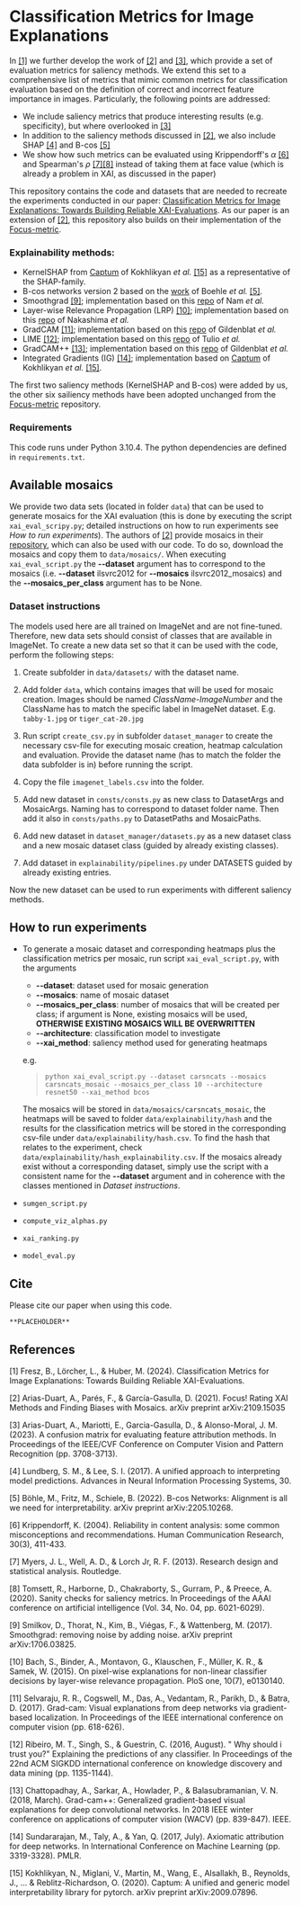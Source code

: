 # Classification Metrics for Image Explanations

In [[1]](#1) we further develop the work of [[2]](#2) and [[3]](#3), which provide a set of evaluation metrics for saliency methods. We extend this set to a comprehensive list of metrics that mimic common metrics for classification evaluation based on the definition of correct and incorrect feature importance in images. Particularly, the following points are addressed:

- We include saliency metrics that produce interesting results (e.g. specificity), but where overlooked in [[3]](#3)
- In addition to the saliency methods discussed in [[2]](#2), we also include SHAP [[4]](#4) and B-cos [[5]](#5)
- We show how such metrics can be evaluated using Krippendorff's $\alpha$ [[6]](#6) and Spearman's $\rho$ [[7]](#7)[[8]](#8) instead of taking them at face value (which is already a problem in XAI, as discussed in the paper)

This repository contains the code and datasets that are needed to recreate the experiments conducted in our paper: [Classification Metrics for Image Explanations: Towards Building Reliable XAI-Evaluations](LINK). As our paper is an extension of [[2]](#2), this repository also builds on their implementation of the [Focus-metric](https://github.com/HPAI-BSC/Focus-Metric).

### Explainability methods: 

- KernelSHAP from [Captum](https://captum.ai/api/kernel_shap.html) of Kokhlikyan *et al.* [[15]](#15) as a representative of the SHAP-family.
- B-cos networks version 2 based on the [work](https://github.com/B-cos/B-cos-v2) of Boehle *et al.* [[5]](#5).
- Smoothgrad [[9]](#9); implementation based on this [repo](https://github.com/wjNam/Relative_Attributing_Propagation) of Nam *et al.* 
- Layer-wise Relevance Propagation (LRP) [[10]](#10); implementation based on this [repo](https://github.com/kazuto1011/grad-cam-pytorch) of Nakashima *et al.*
- GradCAM [[11]](#11); implementation based on this [repo](https://github.com/jacobgil/pytorch-grad-cam)
of Gildenblat *et al.*
- LIME [[12]](#12); implementation based on this [repo](https://github.com/marcotcr/lime) of Tulio *et al.*
- GradCAM++ [[13]](#13); implementation based on this [repo](https://github.com/jacobgil/pytorch-grad-cam) of Gildenblat *et al.*
- Integrated Gradients (IG) [[14]](#14); implementation based on [Captum](https://github.com/pytorch/captum) of Kokhlikyan *et al.* [[15]](#15).


The first two saliency methods (KernelSHAP and B-cos) were added by us, the other six sailiency methods have been adopted unchanged from the [Focus-metric](https://github.com/HPAI-BSC/Focus-Metric) repository.


### Requirements

This code runs under Python 3.10.4. The python dependencies are defined in `requirements.txt`. 


## Available mosaics

We provide two data sets (located in folder `data`) that can be used to generate mosaics for the XAI evaluation (this is done by executing the script `xai_eval_scripy.py`; detailed instructions on how to run experiments see *How to run experiments*). The authors of [[2]](#2) provide mosaics in their [repository](https://github.com/HPAI-BSC/Focus-Metric#requirements), which can also be used with our code. To do so, download the mosaics and copy them to `data/mosaics/`. When executing `xai_eval_script.py` the **--dataset** argument has to correspond to the mosaics (i.e. **--dataset** ilsvrc2012 for **--mosaics** ilsvrc2012_mosaics) and the **--mosaics_per_class** argument has to be None.

### Dataset instructions

The models used here are all trained on ImageNet and are not fine-tuned. Therefore, new data sets should consist of classes that are available in ImageNet. To create a new data set so that it can be used with the code, perform the following steps:

1. 	Create subfolder in `data/datasets/` with the dataset name.

2. 	Add folder `data`, which contains images that will be used for mosaic creation. 
	Images should be named *ClassName-ImageNumber* and the ClassName has to match the specific label in 
	ImageNet dataset. E.g. `tabby-1.jpg` or `tiger_cat-20.jpg`

3.	Run script `create_csv.py` in subfolder `dataset_manager` to create the necessary csv-file for executing mosaic creation, heatmap calculation
	and evaluation. Provide the dataset name (has to match the folder the data subfolder is in) before running the script.

4. 	Copy the file `imagenet_labels.csv` into the folder.

5. 	Add new dataset in `consts/consts.py` as new class to DatasetArgs and MosaicArgs. Naming has to correspond to dataset folder name.
	Then add it also in `consts/paths.py` to DatasetPaths and MosaicPaths.

6.	Add new dataset in `dataset_manager/datasets.py` as a new dataset class and a new mosaic dataset class (guided by already existing classes).

7. 	Add dataset in `explainability/pipelines.py` under DATASETS guided by already existing entries.

Now the new dataset can be used to run experiments with different saliency methods.

## How to run experiments

- To generate a mosaic dataset and corresponding heatmaps plus the classification metrics per mosaic, run script `xai_eval_script.py`, with the arguments
  - **--dataset**: dataset used for mosaic generation
  - **--mosaics**: name of mosaic dataset
  - **--mosaics_per_class**: number of mosaics that will be created per class; if argument is None, existing mosaics will be used, **OTHERWISE EXISTING MOSAICS WILL BE OVERWRITTEN**
  - **--architecture**: classification model to investigate
  - **--xai_method**: saliency method used for generating heatmaps

  e.g. 

  > `python xai_eval_script.py --dataset carsncats --mosaics carsncats_mosaic --mosaics_per_class 10 --architecture resnet50 --xai_method bcos`

  The mosaics will be stored in `data/mosaics/carsncats_mosaic`, the heatmaps will be saved to folder `data/explainability/hash` and the results for the classification metrics will be stored in the corresponding csv-file under `data/explainability/hash.csv`. To find the hash that relates to the experiment, check `data/explainability/hash_explainability.csv`. If the mosaics already exist without a corresponding dataset, simply use the script with a consistent name for the **--dataset** argument and in coherence with the classes mentioned in *Dataset instructions*.

- `sumgen_script.py`
- `compute_viz_alphas.py`
- `xai_ranking.py`
- `model_eval.py`

## Cite
Please cite our paper when using this code. 
```
**PLACEHOLDER**
```



## References
<a id="1">[1]</a>
Fresz, B., Lörcher, L., & Huber, M. (2024). Classification Metrics for Image Explanations: Towards Building Reliable XAI-Evaluations.

<a id="2">[2]</a>
Arias-Duart, A., Parés, F., & García-Gasulla, D. (2021). Focus! Rating XAI Methods and Finding Biases with Mosaics. arXiv preprint arXiv:2109.15035

<a id="3">[3]</a>
Arias-Duart, A., Mariotti, E., Garcia-Gasulla, D., & Alonso-Moral, J. M. (2023). A confusion matrix for evaluating feature attribution methods. In Proceedings of the IEEE/CVF Conference on Computer Vision and Pattern Recognition (pp. 3708-3713).

<a id="4">[4]</a>
Lundberg, S. M., & Lee, S. I. (2017). A unified approach to interpreting model predictions. Advances in Neural Information Processing Systems, 30.

<a id="5">[5]</a>
Böhle, M., Fritz, M., Schiele, B. (2022).
B-cos Networks: Alignment is all we need for interpretability. arXiv preprint arXiv:2205.10268.

<a id="6">[6]</a>
Krippendorff, K. (2004). Reliability in content analysis: some common misconceptions and recommendations. Human Communication Research, 30(3), 411-433.

<a id="7">[7]</a>
Myers, J. L., Well, A. D., & Lorch Jr, R. F. (2013). Research design and statistical analysis. Routledge.

<a id="8">[8]</a>
Tomsett, R., Harborne, D., Chakraborty, S., Gurram, P., & Preece, A. (2020). Sanity checks for saliency metrics. In Proceedings of the AAAI conference on artificial intelligence (Vol. 34, No. 04, pp. 6021-6029).

<a id="9">[9]</a>
Smilkov, D., Thorat, N., Kim, B., Viégas, F., & Wattenberg, M. (2017). 
Smoothgrad: removing noise by adding noise. arXiv preprint arXiv:1706.03825.

<a id="10">[10]</a>
Bach, S., Binder, A., Montavon, G., Klauschen, F., Müller, K. R., & Samek,
W. (2015). On pixel-wise explanations for non-linear classifier decisions
by layer-wise relevance propagation. PloS one, 10(7), e0130140.

<a id="11">[11]</a>
Selvaraju, R. R., Cogswell, M., Das, A., Vedantam, R., Parikh, D., & Batra,
D. (2017). Grad-cam: Visual explanations from deep networks via gradient-based
localization. In Proceedings of the IEEE international conference on computer
vision (pp. 618-626).

<a id="12">[12]</a>
Ribeiro, M. T., Singh, S., & Guestrin, C. (2016, August). " Why should i trust you?" Explaining the predictions of any classifier. In Proceedings of the 22nd ACM SIGKDD international conference on knowledge discovery and data mining (pp. 1135-1144).

<a id="13">[13]</a>
Chattopadhay, A., Sarkar, A., Howlader, P., & Balasubramanian, V. N. (2018, March). Grad-cam++: Generalized gradient-based visual explanations for deep convolutional networks. In 2018 IEEE winter conference on applications of computer vision (WACV) (pp. 839-847). IEEE.

<a id="14">[14]</a>
Sundararajan, M., Taly, A., & Yan, Q. (2017, July).
Axiomatic attribution for deep networks. In International Conference on Machine Learning (pp. 3319-3328). PMLR.

<a id="15">[15]</a>
Kokhlikyan, N., Miglani, V., Martin, M., Wang, E., Alsallakh, B., Reynolds, J., ... & Reblitz-Richardson, O. (2020). Captum: A unified and generic model interpretability library for pytorch. arXiv preprint arXiv:2009.07896.
